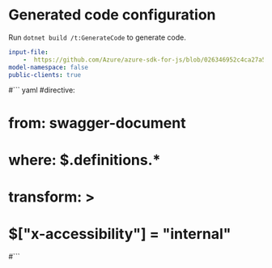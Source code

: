# Generated code configuration

Run `dotnet build /t:GenerateCode` to generate code.

``` yaml
input-file:
    -  https://github.com/Azure/azure-sdk-for-js/blob/026346952c4ca27a5a992b5ed49464efd1092e28/sdk/containerregistry/container-registry/swagger/containerregistry.json
model-namespace: false
public-clients: true
```

#``` yaml
#directive:
#  from: swagger-document
#  where: $.definitions.*
#  transform: >
#    $["x-accessibility"] = "internal"
#```
